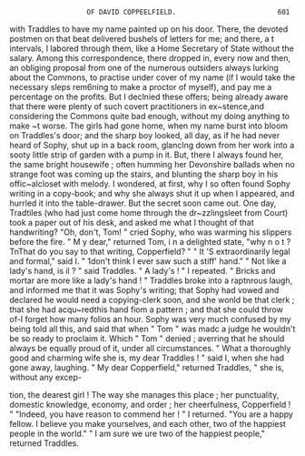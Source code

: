                        OF DAVID COPPEELFIELD.                         601
with Traddles to have my name painted up on his door. There, the devoted
postmen on that beat delivered bushels of letters for me; and there, a t
intervals, I labored through them, like a Home Secretary of State without
the salary.
   Among this correspondence, there dropped in, every now and then,
an obliging proposal from one of the numerous outsiders always lurking
about the Commons, to practise under cover of my name (if I would take
the necessary sleps rem6ning to make a proctor of myself), and pay me
a percentage on the profits. But I declnied these offers; being already
aware that there were plenty of such covert practitioners in ex~stence,and
considering the Commons quite bad enough, without my doing anything
to make ~t worse.
   The girls had gone home, when my name burst into bloom on Traddles's
door; and the sharp boy looked, all day, as if he had never heard of
Sophy, shut up in a back room, glanclng down from her work into a
sooty little strip of garden with a pump in it. But, there I always found
her, the same bright housewife ; often humming her Devonshire ballads
when no strange foot was coming up the stairs, and blunting the sharp
boy in his offic~alcloset with melody.
   I wondered, at first, why I so often found Sophy writing in a copy-book;
and why she always shut it up when I appeared, and hurrled it into the
table-drawer. But the secret soon came out. One day, Tradtiles (who
had just come home through the dr~zzlingsleet from Court) took a
paper out of his desk, and asked me what I thought of that handwriting?
   "Oh, don't, Tom! " cried Sophy, who was warming his slippers before
the fire.
   " M y dear," returned Tom, i n a delighted state, "why n o t ? TnThat
do you say to that writing, Copperfield? "
   " It 'S extraordinarily legal and formal," said I. " 1don't think I ever
saw such a stiff' hand."
   " Not like a lady's hand, is il ? " said Traddles.
   " A lady's ! " I repeated. " Bricks and mortar are more like a lady's
hand ! "
   Traddles broke into a raptnrous laugh, and informed me that it was
Sophy's writing; that Sophy had vowed and declared he would need a
copying-clerk soon, and she wonld be that clerk ; that she had acqu~redthis
hand fiom a pattern ; and that she could throw of-I forget how many
folios an hour. Sophy was very much confused by my being told all this,
and said that when " Tom " was madc a judge he wouldn't be so ready
to proclaim it. Which " Tom " denied ; averring that he should always
be equally proud of it, under all circumstances.
   " What a thoroughly good and charming wife she is, my dear Traddles ! "
said I, when she had gone away, laughing.
   " My dear Copperfield," returned Traddles, " she is, without any excep-

tion, the dearest girl ! The way she manages this place ; her punctuality,
domestic knowledge, economy, and order ; her cheerfulness, Copperfield ! "
    "Indeed, you have reason to commend her ! " I returned. "You
are a happy fellow. I believe you make yourselves, and each other, two
of the happiest people in the world."
   " I am sure we ure two of the happiest people," returned Traddles.
